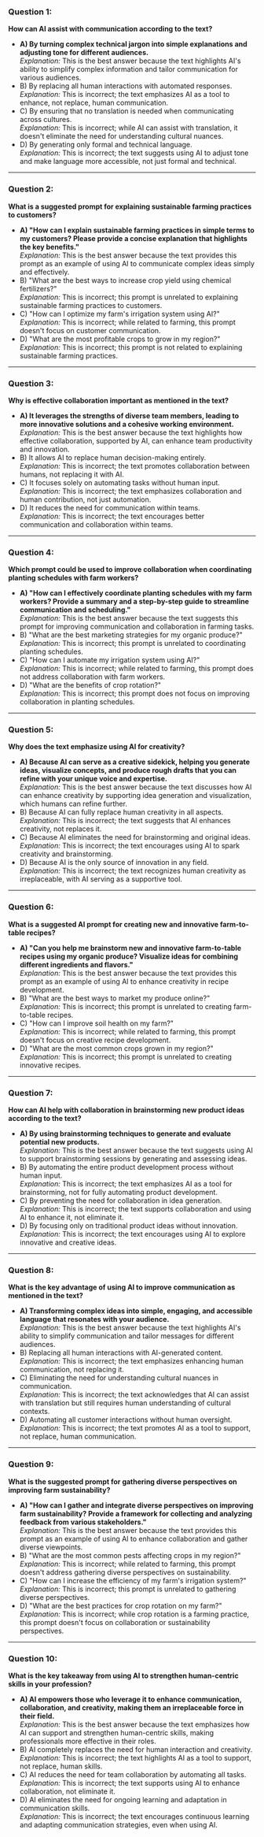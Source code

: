 ### Question 1:
**How can AI assist with communication according to the text?**
- **A) By turning complex technical jargon into simple explanations and adjusting tone for different audiences.**  
  *Explanation:* This is the best answer because the text highlights AI's ability to simplify complex information and tailor communication for various audiences.
- B) By replacing all human interactions with automated responses.  
  *Explanation:* This is incorrect; the text emphasizes AI as a tool to enhance, not replace, human communication.
- C) By ensuring that no translation is needed when communicating across cultures.  
  *Explanation:* This is incorrect; while AI can assist with translation, it doesn't eliminate the need for understanding cultural nuances.
- D) By generating only formal and technical language.  
  *Explanation:* This is incorrect; the text suggests using AI to adjust tone and make language more accessible, not just formal and technical.

---

### Question 2:
**What is a suggested prompt for explaining sustainable farming practices to customers?**
- **A) "How can I explain sustainable farming practices in simple terms to my customers? Please provide a concise explanation that highlights the key benefits."**  
  *Explanation:* This is the best answer because the text provides this prompt as an example of using AI to communicate complex ideas simply and effectively.
- B) "What are the best ways to increase crop yield using chemical fertilizers?"  
  *Explanation:* This is incorrect; this prompt is unrelated to explaining sustainable farming practices to customers.
- C) "How can I optimize my farm's irrigation system using AI?"  
  *Explanation:* This is incorrect; while related to farming, this prompt doesn't focus on customer communication.
- D) "What are the most profitable crops to grow in my region?"  
  *Explanation:* This is incorrect; this prompt is not related to explaining sustainable farming practices.

---

### Question 3:
**Why is effective collaboration important as mentioned in the text?**
- **A) It leverages the strengths of diverse team members, leading to more innovative solutions and a cohesive working environment.**  
  *Explanation:* This is the best answer because the text highlights how effective collaboration, supported by AI, can enhance team productivity and innovation.
- B) It allows AI to replace human decision-making entirely.  
  *Explanation:* This is incorrect; the text promotes collaboration between humans, not replacing it with AI.
- C) It focuses solely on automating tasks without human input.  
  *Explanation:* This is incorrect; the text emphasizes collaboration and human contribution, not just automation.
- D) It reduces the need for communication within teams.  
  *Explanation:* This is incorrect; the text encourages better communication and collaboration within teams.

---

### Question 4:
**Which prompt could be used to improve collaboration when coordinating planting schedules with farm workers?**
- **A) "How can I effectively coordinate planting schedules with my farm workers? Provide a summary and a step-by-step guide to streamline communication and scheduling."**  
  *Explanation:* This is the best answer because the text suggests this prompt for improving communication and collaboration in farming tasks.
- B) "What are the best marketing strategies for my organic produce?"  
  *Explanation:* This is incorrect; this prompt is unrelated to coordinating planting schedules.
- C) "How can I automate my irrigation system using AI?"  
  *Explanation:* This is incorrect; while related to farming, this prompt does not address collaboration with farm workers.
- D) "What are the benefits of crop rotation?"  
  *Explanation:* This is incorrect; this prompt does not focus on improving collaboration in planting schedules.

---

### Question 5:
**Why does the text emphasize using AI for creativity?**
- **A) Because AI can serve as a creative sidekick, helping you generate ideas, visualize concepts, and produce rough drafts that you can refine with your unique voice and expertise.**  
  *Explanation:* This is the best answer because the text discusses how AI can enhance creativity by supporting idea generation and visualization, which humans can refine further.
- B) Because AI can fully replace human creativity in all aspects.  
  *Explanation:* This is incorrect; the text suggests that AI enhances creativity, not replaces it.
- C) Because AI eliminates the need for brainstorming and original ideas.  
  *Explanation:* This is incorrect; the text encourages using AI to spark creativity and brainstorming.
- D) Because AI is the only source of innovation in any field.  
  *Explanation:* This is incorrect; the text recognizes human creativity as irreplaceable, with AI serving as a supportive tool.

---

### Question 6:
**What is a suggested AI prompt for creating new and innovative farm-to-table recipes?**
- **A) "Can you help me brainstorm new and innovative farm-to-table recipes using my organic produce? Visualize ideas for combining different ingredients and flavors."**  
  *Explanation:* This is the best answer because the text provides this prompt as an example of using AI to enhance creativity in recipe development.
- B) "What are the best ways to market my produce online?"  
  *Explanation:* This is incorrect; this prompt is unrelated to creating farm-to-table recipes.
- C) "How can I improve soil health on my farm?"  
  *Explanation:* This is incorrect; while related to farming, this prompt doesn't focus on creative recipe development.
- D) "What are the most common crops grown in my region?"  
  *Explanation:* This is incorrect; this prompt is unrelated to creating innovative recipes.

---

### Question 7:
**How can AI help with collaboration in brainstorming new product ideas according to the text?**
- **A) By using brainstorming techniques to generate and evaluate potential new products.**  
  *Explanation:* This is the best answer because the text suggests using AI to support brainstorming sessions by generating and assessing ideas.
- B) By automating the entire product development process without human input.  
  *Explanation:* This is incorrect; the text emphasizes AI as a tool for brainstorming, not for fully automating product development.
- C) By preventing the need for collaboration in idea generation.  
  *Explanation:* This is incorrect; the text supports collaboration and using AI to enhance it, not eliminate it.
- D) By focusing only on traditional product ideas without innovation.  
  *Explanation:* This is incorrect; the text encourages using AI to explore innovative and creative ideas.

---

### Question 8:
**What is the key advantage of using AI to improve communication as mentioned in the text?**
- **A) Transforming complex ideas into simple, engaging, and accessible language that resonates with your audience.**  
  *Explanation:* This is the best answer because the text highlights AI's ability to simplify communication and tailor messages for different audiences.
- B) Replacing all human interactions with AI-generated content.  
  *Explanation:* This is incorrect; the text emphasizes enhancing human communication, not replacing it.
- C) Eliminating the need for understanding cultural nuances in communication.  
  *Explanation:* This is incorrect; the text acknowledges that AI can assist with translation but still requires human understanding of cultural contexts.
- D) Automating all customer interactions without human oversight.  
  *Explanation:* This is incorrect; the text promotes AI as a tool to support, not replace, human communication.

---

### Question 9:
**What is the suggested prompt for gathering diverse perspectives on improving farm sustainability?**
- **A) "How can I gather and integrate diverse perspectives on improving farm sustainability? Provide a framework for collecting and analyzing feedback from various stakeholders."**  
  *Explanation:* This is the best answer because the text provides this prompt as an example of using AI to enhance collaboration and gather diverse viewpoints.
- B) "What are the most common pests affecting crops in my region?"  
  *Explanation:* This is incorrect; while related to farming, this prompt doesn't address gathering diverse perspectives on sustainability.
- C) "How can I increase the efficiency of my farm's irrigation system?"  
  *Explanation:* This is incorrect; this prompt is unrelated to gathering diverse perspectives.
- D) "What are the best practices for crop rotation on my farm?"  
  *Explanation:* This is incorrect; while crop rotation is a farming practice, this prompt doesn't focus on collaboration or sustainability perspectives.

---

### Question 10:
**What is the key takeaway from using AI to strengthen human-centric skills in your profession?**
- **A) AI empowers those who leverage it to enhance communication, collaboration, and creativity, making them an irreplaceable force in their field.**  
  *Explanation:* This is the best answer because the text emphasizes how AI can support and strengthen human-centric skills, making professionals more effective in their roles.
- B) AI completely replaces the need for human interaction and creativity.  
  *Explanation:* This is incorrect; the text highlights AI as a tool to support, not replace, human skills.
- C) AI reduces the need for team collaboration by automating all tasks.  
  *Explanation:* This is incorrect; the text supports using AI to enhance collaboration, not eliminate it.
- D) AI eliminates the need for ongoing learning and adaptation in communication skills.  
  *Explanation:* This is incorrect; the text encourages continuous learning and adapting communication strategies, even when using AI.
